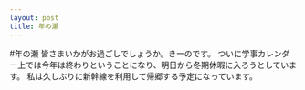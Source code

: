```yaml
---
layout: post
title: 年の瀬
---
```


#年の瀬
皆さまいかがお過ごしでしょうか。きーのです。
ついに学事カレンダー上では今年は終わりということになり、明日から冬期休暇に入ろうとしています。
私は久しぶりに新幹線を利用して帰郷する予定になっています。
